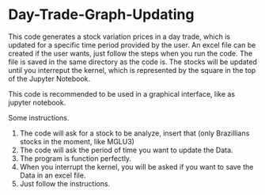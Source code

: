 # Day-Trade-Graph-Updating

This code generates a stock variation prices in a day trade, which is updated for a specific time period provided by the user.
An excel file can be created if the user wants, just follow the steps when you run the code.
The file is saved in the same directory as the code is.
The stocks will be updated until you interreput the kernel, which is represented by the square in the top of the Jupyter Notebook.

This code is recommended to be used in a graphical interface, like as jupyter notebook.

Some instructions.
1. The code will ask for a stock to be analyze, insert that (only Brazillians stocks in the moment, like MGLU3)
2. The code will ask the period of time you want to update the Data.
3. The program is function perfectly.
4. When you interrupt the kernel, you will be asked if you want to save the Data in an excel file.
5. Just follow the instructions.
